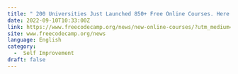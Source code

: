 ```yaml
---
title: " 200 Universities Just Launched 850+ Free Online Courses. Here’s the Full List. "
date: 2022-09-10T10:33:00Z
link: https://www.freecodecamp.org/news/new-online-courses/?utm_medium=RSS&utm_source=news.12bit.vn
site: www.freecodecamp.org/news
language: English
category:
  -  Self Improvement 
draft: false
---
```

